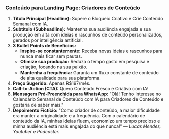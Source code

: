 ### **Conteúdo para Landing Page: Criadores de Conteúdo**

1.  **Título Principal (Headline):** Supere o Bloqueio Criativo e Crie Conteúdo Semanal com IA.
2.  **Subtítulo (Subheadline):** Mantenha sua audiência engajada e sua produção em alta com ideias e rascunhos de conteúdo personalizados, gerados por inteligência artificial.
3.  **3 Bullet Points de Benefícios:**
    *   **Inspire-se constantemente:** Receba novas ideias e rascunhos para nunca mais ficar sem pautas.
    *   **Otimize sua produção:** Reduza o tempo gasto em pesquisa e criação, focando na sua paixão.
    *   **Mantenha a frequência:** Garanta um fluxo constante de conteúdo de alta qualidade para sua plataforma.
4.  **Preço Sugerido:** Apenas R$197/mês.
5.  **Call-to-Action (CTA):** Quero Conteúdo Fresco e Criativo com IA!
6.  **Mensagem Pré-Preenchida para WhatsApp:** "Olá! Tenho interesse no Calendário Semanal de Conteúdo com IA para Criadores de Conteúdo e gostaria de saber mais."
7.  **Depoimento Fictício:** "Como criador de conteúdo, a maior dificuldade era manter a originalidade e a frequência. Com o calendário de conteúdo da IA, minhas ideias fluem, economizo um tempo precioso e minha audiência está mais engajada do que nunca!" — *Lucas Mendes, Youtuber e Podcaster.*